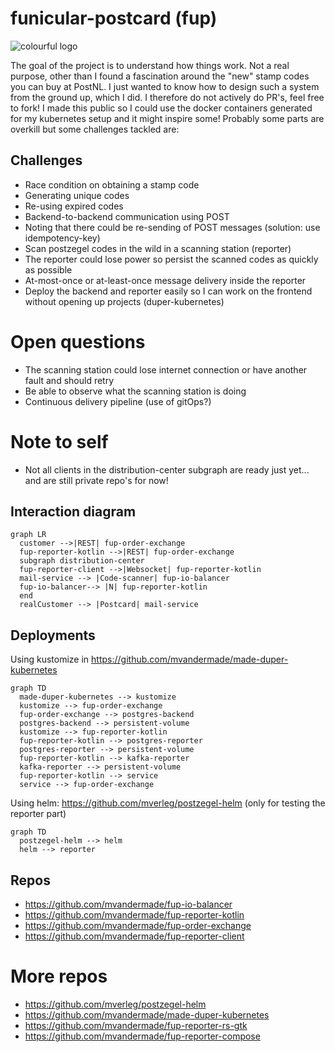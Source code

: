 # funicular-postcard (fup)
![colourful logo](postcard.png "colourful logo")

The goal of the project is to understand how things work.
Not a real purpose, other than I found a fascination around the "new" stamp codes you can buy at PostNL.
I just wanted to know how to design such a system from the ground up, which I did. I therefore do not actively do PR's, feel free to fork!
I made this public so I could use the docker containers generated for my kubernetes setup and it might inspire some!
Probably some parts are overkill but some challenges tackled are:

## Challenges
- Race condition on obtaining a stamp code
- Generating unique codes
- Re-using expired codes
- Backend-to-backend communication using POST
- Noting that there could be re-sending of POST messages (solution: use idempotency-key)
- Scan postzegel codes in the wild in a scanning station (reporter)
- The reporter could lose power so persist the scanned codes as quickly as possible
- At-most-once or at-least-once message delivery inside the reporter
- Deploy the backend and reporter easily so I can work on the frontend without opening up projects (duper-kubernetes)

# Open questions
- The scanning station could lose internet connection or have another fault and should retry
- Be able to observe what the scanning station is doing
- Continuous delivery pipeline (use of gitOps?)

# Note to self
- Not all clients in the distribution-center subgraph are ready just yet... and are still private repo's for now!

## Interaction diagram
```mermaid
graph LR
  customer -->|REST| fup-order-exchange
  fup-reporter-kotlin -->|REST| fup-order-exchange
  subgraph distribution-center
  fup-reporter-client -->|Websocket| fup-reporter-kotlin
  mail-service --> |Code-scanner| fup-io-balancer
  fup-io-balancer--> |N| fup-reporter-kotlin
  end
  realCustomer --> |Postcard| mail-service
```

## Deployments
Using kustomize in https://github.com/mvandermade/made-duper-kubernetes
```mermaid
graph TD
  made-duper-kubernetes --> kustomize
  kustomize --> fup-order-exchange
  fup-order-exchange --> postgres-backend
  postgres-backend --> persistent-volume
  kustomize --> fup-reporter-kotlin
  fup-reporter-kotlin --> postgres-reporter
  postgres-reporter --> persistent-volume
  fup-reporter-kotlin --> kafka-reporter
  kafka-reporter --> persistent-volume
  fup-reporter-kotlin --> service
  service --> fup-order-exchange
```

Using helm: https://github.com/mverleg/postzegel-helm (only for testing the reporter part)
```mermaid
graph TD
  postzegel-helm --> helm
  helm --> reporter
```

## Repos
- https://github.com/mvandermade/fup-io-balancer
- https://github.com/mvandermade/fup-reporter-kotlin
- https://github.com/mvandermade/fup-order-exchange
- https://github.com/mvandermade/fup-reporter-client

# More repos
- https://github.com/mverleg/postzegel-helm
- https://github.com/mvandermade/made-duper-kubernetes
- https://github.com/mvandermade/fup-reporter-rs-gtk
- https://github.com/mvandermade/fup-reporter-compose
